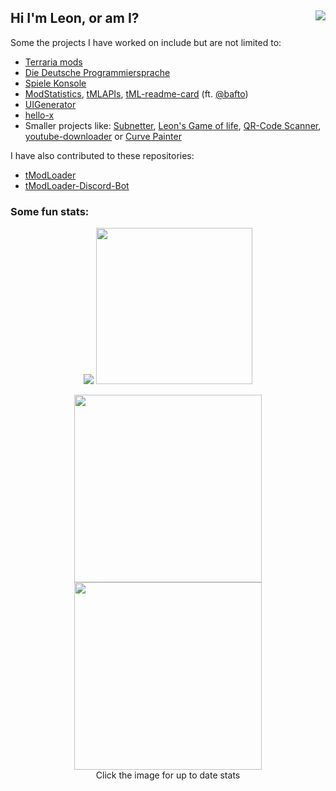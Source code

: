 ## Hi I'm Leon, or am I? <img align=right src="https://komarev.com/ghpvc/?username=Cyrillya&style=for-the-badge">

Some the projects I have worked on include but are not limited to: 
- [Terraria mods](https://github.com/users/NotLe0n/projects/2)
- [Die Deutsche Programmiersprache](https://github.com/DDP-Projekt)
- [Spiele Konsole](https://github.com/NotLe0n/PAR-SpieleKonsole)
- [ModStatistics](https://github.com/NotLe0n/ModStats), [tMLAPIs](https://github.com/NotLe0n/tMLAPIs), [tML-readme-card](https://github.com/NotLe0n/tML-readme-card) (ft. [@bafto](https://github.com/bafto))
- [UIGenerator](https://github.com/NotLe0n/UIGenerator)
- [hello-x](https://github.com/NotLe0n/hello-x)
- Smaller projects like: [Subnetter](https://github.com/NotLe0n/Subnetter), [Leon's Game of life](https://github.com/NotLe0n/LeonsGameOfLife), [QR-Code Scanner](https://github.com/NotLe0n/QRCodeScanner), [youtube-downloader](https://github.com/NotLe0n/youtube-downloader) or [Curve Painter](https://github.com/NotLe0n/CurvePainter)

I have also contributed to these repositories:
- [tModLoader](https://github.com/tModLoader/tModLoader)
- [tModLoader-Discord-Bot](https://github.com/tModLoader/tModLoader-Discord-Bot)

### Some fun stats:
<p align=center>
  <img src="https://github-readme-stats.vercel.app/api/top-langs/?username=NotLe0n&count_private=true&show_icons=true&theme=github_dark&langs_count=8&text_color=B2B2B2&border_radius=30&layout=compact&hide_title=true&size_weight=0.6&count_weight=0.4">
  <img src="https://github-readme-stats.vercel.app/api?username=NotLe0n&amp;show_icons=true&amp;theme=github_dark&amp;border_radius=30&amp;hide_rank=true" width="250vh">
</p>
<p align=center>
   <a href="https://modstats.repl.co/author/76561198278789341"><img src="https://tml-readme-card.repl.co/?steamid64=76561198278789341&border_width=1&corner_radius=60&border_color=FFFFFF&bg_color=0D1116&" width="300vw"></a>
  <a href="https://modstats.repl.co/author/76561198278789341?legacy"><img src="https://tml-readme-card.repl.co/?steamid64=76561198278789341&border_width=1&corner_radius=60&border_color=FFFFFF&bg_color=0D1116&v=1.3" width="300vw"></a><br>
  Click the image for up to date stats
</p>
